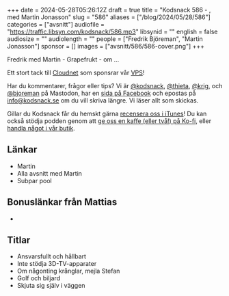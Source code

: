+++
date = 2024-05-28T05:26:12Z
draft = true
title = "Kodsnack 586 - , med Martin Jonasson"
slug = "586"
aliases = ["/blog/2024/05/28/586"]
categories = ["avsnitt"]
audiofile = "https://traffic.libsyn.com/kodsnack/586.mp3"
libsynid = ""
english = false
audiosize = ""
audiolength = ""
people = ["Fredrik Björeman", "Martin Jonasson"]
sponsor = []
images = ["avsnitt/586/586-cover.png"]
+++

Fredrik med Martin - Grapefrukt - om …

Ett stort tack till [Cloudnet](https://www.cloudnet.se) som sponsrar vår [VPS](https://en.wikipedia.org/wiki/Virtual_private_server)!

Har du kommentarer, frågor eller tips? Vi är [@kodsnack](https://social.podsnack.se/@kodsnack), [@thieta](https://6510.nu/@thieta), [@krig](https://6510.nu/@krig), och [@bjoreman](https://toot.cafe/@bjoreman) på Mastodon, har en [sida på Facebook](https://www.facebook.com/) och epostas på [info@kodsnack.se](mailto:info@kodsnack.se) om du vill skriva längre. Vi läser allt som skickas.

Gillar du Kodsnack får du hemskt gärna [recensera oss i iTunes](https://itunes.apple.com/se/podcast/kodsnack/id561631498?l=en)! Du kan också stödja podden genom att <a href="https://ko-fi.com/kodsnack" rel="payment">ge oss en kaffe (eller två!) på Ko-fi</a>, eller [handla något i vår butik](https://shop.spreadshirt.se/kodsnack/).

## Länkar
* Martin
* Alla avsnitt med Martin
* Subpar pool

## Bonuslänkar från Mattias
* 

## Titlar
* Ansvarsfullt och hållbart
* Inte stödja 3D-TV-apparater
* Om någonting krånglar, mejla Stefan
* Golf och biljard
* Skjuta sig själv i väggen